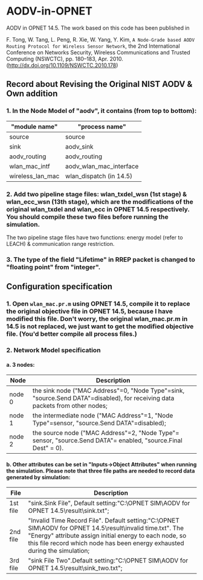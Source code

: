 # AODV-in-OPNET
AODV in OPNET 14.5. The work based on this code has been published in

F. Tong, W. Tang, L. Peng, R. Xie, W. Yang, Y. Kim, `A Node-Grade based AODV Routing Protocol for Wireless Sensor Network`, the 2nd International Conference on Networks Security, Wireless Communications and Trusted Computing (NSWCTC), pp. 180–183, Apr. 2010. (http://dx.doi.org/10.1109/NSWCTC.2010.178)

## Record about Revising the Original NIST AODV & Own addition
### 1. In the Node Model of "aodv", it contains (from top to bottom):
  "module name"	|	"process name"
	  -------------|-------------
	  source		|	  source
	   sink		  |	         aodv_sink
	 aodv_routing	|		aodv_routing
	wlan_mac_intf	|		aodv_wlan_mac_interface
	wireless_lan_mac	|	wlan_dispatch	(in 14.5)
### 2. Add two pipeline stage files: wlan_txdel_wsn (1st stage) & wlan_ecc_wsn (13th stage), which are the modifications of the original wlan_txdel and wlan_ecc in OPNET 14.5 respectively. You should compile these two files before running the simulation.

The two pipeline stage files have two functions: energy model (refer to LEACH) & communication range restriction.

### 3. The type of the field "Lifetime" in RREP packet is changed to "floating point" from "integer".

## Configuration specification
### 1. Open `wlan_mac.pr.m` using OPNET 14.5, compile it to replace the original objective file in OPNET 14.5, because I have modified this file. Don't worry, the original wlan_mac.pr.m in 14.5 is not replaced, we just want to get the modified objective file. (You'd better compile all process files.)
### 2. Network Model specification
#### a. 3 nodes: 
 Node | Description          
 ------------- | -----------
 node 0| the sink node ("MAC Address"=0, "Node Type"=sink, "source.Send DATA"=disabled), for receiving data packets from other nodes;
node 1 | the intermediate node ("MAC Address"=1, "Node Type"=sensor, "source.Send DATA"=disabled);
node 2 | the source node ("MAC Address"=2, "Node Type"= sensor, "source.Send DATA"= enabled, "source.Final Dest" = 0).
#### b. Other attributes can be set in "Inputs->Object Attributes" when running the simulation. Please note that three file paths are needed to record data generated by simulation:
 File | Description          
 ------------- | -----------
 1st file| "sink.Sink File", Default setting:"C:\OPNET SIM\AODV for OPNET 14.5\result\sink.txt";
2nd file| "Invalid Time Record File". Default setting:"C:\OPNET SIM\AODV for OPNET 14.5\result\invalid time.txt". The "Energy" attribute assign initial energy to each node, so this file record which node has been energy exhausted during the simulation;
	3rd file| "sink File Two".Default setting:"C:\OPNET SIM\AODV for OPNET 14.5\result\sink_two.txt";
